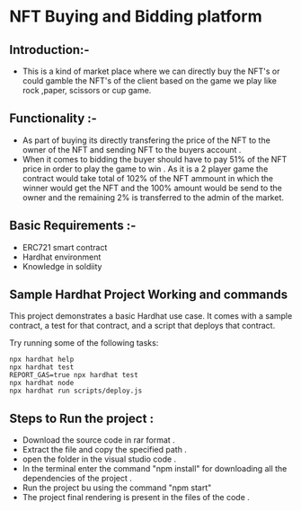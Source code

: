 # NFT Buying and Bidding platform

## Introduction:-
- This is a kind of market place where we can directly buy the NFT's or could gamble the NFT's of the client based on the game we play like rock ,paper, scissors or cup game. 

## Functionality :-
- As part of buying its directly transfering the price of the NFT to the owner of the NFT and sending NFT to the buyers account .
- When it comes to bidding the buyer should have to pay 51% of the NFT price in order to play the game to win . As it is a 2 player game the contract would take total of 102% of the NFT ammount in which the winner would get the NFT and the 100% amount would be send to the owner and the remaining 2% is transferred to the admin of the market.

## Basic Requirements :-
- ERC721 smart contract 
- Hardhat environment 
- Knowledge in soldiity

## Sample Hardhat Project Working and commands 

This project demonstrates a basic Hardhat use case. It comes with a sample contract, a test for that contract, and a script that deploys that contract.

Try running some of the following tasks:

```shell
npx hardhat help
npx hardhat test
REPORT_GAS=true npx hardhat test
npx hardhat node
npx hardhat run scripts/deploy.js
```
## Steps to Run the project :
- Download the source code in rar format .
- Extract the file and copy the specified path .
- open the folder in the visual studio code .
- In the terminal enter the command "npm install" for downloading all the dependencies of the project .
- Run the project bu using the command "npm start"
- The project final rendering is present in the files of the code .
